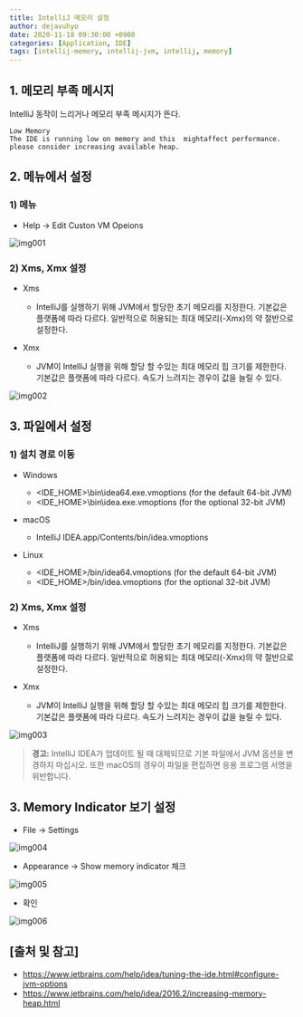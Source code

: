 ```yaml
---
title: IntelliJ 메모리 설정
author: dejavuhyo
date: 2020-11-18 09:30:00 +0900
categories: [Application, IDE]
tags: [intellij-memory, intellij-jvm, intellij, memory]
---
```


## 1. 메모리 부족 메시지
IntelliJ 동작이 느리거나 메모리 부족 메시지가 뜬다.

```text
Low Memory
The IDE is running low on memory and this  mightaffect performance. please consider increasing available heap.
```

## 2. 메뉴에서 설정

### 1) 메뉴

* Help → Edit Custon VM Opeions

![img001](/assets/img/2020-11-18-intellij-memory-setting/img001.png)

### 2) Xms, Xmx 설정

* Xms
  - IntelliJ를 실행하기 위해 JVM에서 할당한 초기 메모리를 지정한다. 기본값은 플랫폼에 따라 다르다. 일반적으로 허용되는 최대 메모리(-Xmx)의 약 절반으로 설정한다.

* Xmx
  - JVM이 IntelliJ 실행을 위해 할당 할 수있는 최대 메모리 힙 크기를 제한한다. 기본값은 플랫폼에 따라 다르다. 속도가 느려지는 경우이 값을 늘릴 수 있다.

![img002](/assets/img/2020-11-18-intellij-memory-setting/img002.png)

## 3. 파일에서 설정

### 1) 설치 경로 이동

* Windows
  - <IDE_HOME>\bin\idea64.exe.vmoptions (for the default 64-bit JVM)
  - <IDE_HOME>\bin\idea.exe.vmoptions (for the optional 32-bit JVM)

* macOS
  - IntelliJ IDEA.app/Contents/bin/idea.vmoptions

* Linux
  - <IDE_HOME>/bin/idea64.vmoptions (for the default 64-bit JVM)
  - <IDE_HOME>/bin/idea.vmoptions (for the optional 32-bit JVM)

### 2) Xms, Xmx 설정

* Xms
  - IntelliJ를 실행하기 위해 JVM에서 할당한 초기 메모리를 지정한다. 기본값은 플랫폼에 따라 다르다. 일반적으로 허용되는 최대 메모리(-Xmx)의 약 절반으로 설정한다.

* Xmx
  - JVM이 IntelliJ 실행을 위해 할당 할 수있는 최대 메모리 힙 크기를 제한한다. 기본값은 플랫폼에 따라 다르다. 속도가 느려지는 경우이 값을 늘릴 수 있다.

![img003](/assets/img/2020-11-18-intellij-memory-setting/img003.png)

> **경고:** IntelliJ IDEA가 업데이트 될 때 대체되므로 기본 파일에서 JVM 옵션을 변경하지 마십시오. 또한 macOS의 경우이 파일을 편집하면 응용 프로그램 서명을 위반합니다.

## 3. Memory Indicator 보기 설정

* File → Settings

![img004](/assets/img/2020-11-18-intellij-memory-setting/img004.png)

* Appearance → Show memory indicator 체크

![img005](/assets/img/2020-11-18-intellij-memory-setting/img005.png)

* 확인

![img006](/assets/img/2020-11-18-intellij-memory-setting/img006.png)

## [출처 및 참고]
* <https://www.jetbrains.com/help/idea/tuning-the-ide.html#configure-jvm-options>
* <https://www.jetbrains.com/help/idea/2016.2/increasing-memory-heap.html>

